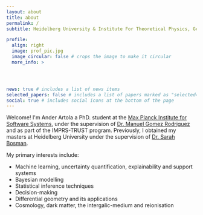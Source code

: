 ```yaml
---
layout: about
title: about
permalink: /
subtitle: Heidelberg University & Institute For Theoretical Physics, Germany.

profile:
  align: right
  image: prof_pic.jpg
  image_circular: false # crops the image to make it circular
  more_info: >




news: true # includes a list of news items
selected_papers: false # includes a list of papers marked as "selected={true}"
social: true # includes social icons at the bottom of the page
---
```


Welcome! I'm Ander Artola a PhD. student at the [Max Planck Institute for Software Systems](https://www.mpi-sws.org), under the supervision of [Dr. Manuel Gomez Rodriguez](https://people.mpi-sws.org/~manuelgr/) and as part of the IMPRS-TRUST program. Previously, I obtained my masters at Heidelberg University under the supervision of [Dr. Sarah Bosman](https://sites.google.com/view/sarahbosman). 

My primary interests include:
* Machine learning, uncertainty quantification, explainability and support systems
* Bayesian modelling
* Statistical inference techniques
* Decision-making 
* Differential geometry and its applications
* Cosmology, dark matter, the intergalic-medium and reionisation